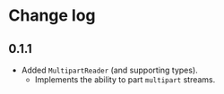 # Change log

## 0.1.1

- Added `MultipartReader` (and supporting types).
  - Implements the ability to part `multipart` streams.
